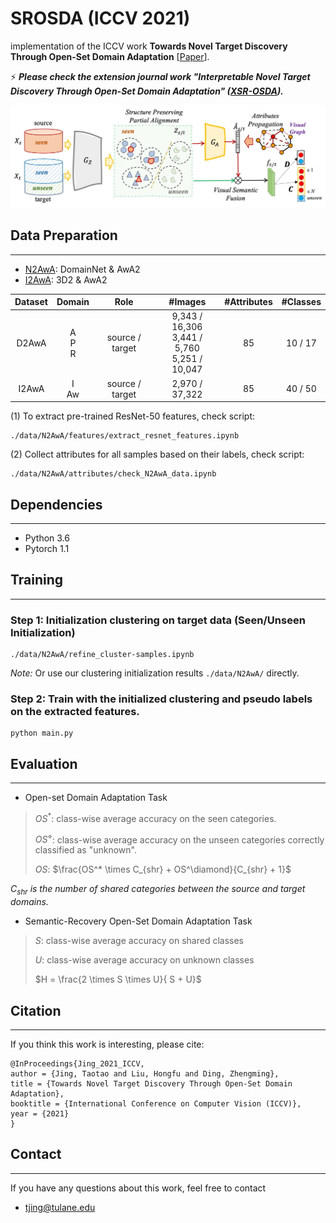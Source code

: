 # SROSDA (ICCV 2021)
implementation of the ICCV work **Towards Novel Target Discovery Through Open-Set Domain Adaptation** [[Paper](https://openaccess.thecvf.com/content/ICCV2021/papers/Jing_Towards_Novel_Target_Discovery_Through_Open-Set_Domain_Adaptation_ICCV_2021_paper.pdf)].

:zap: ***Please check the extension journal work "Interpretable Novel Target Discovery Through Open-Set Domain Adaptation" ([XSR-OSDA](https://github.com/scottjingtt/XSROSDA)).***

![image](./framework.jpg)

## Data Preparation
---
- [N2AwA](./data/N2AwA/classes.txt): DomainNet & AwA2
- [I2AwA](./data/I2AwA/dataset_info.txt): 3D2 & AwA2

| Dataset | Domain | Role | #Images | #Attributes | #Classes |
|:-:|:-:|:-:|:-:|:-:|:-:|
| D2AwA | A <br> P <br> R | source / target | 9,343 / 16,306 <br> 3,441 / 5,760 <br> 5,251 / 10,047 | 85 | 10 / 17 |
| I2AwA | I <br> Aw | source / target | 2,970 / 37,322 | 85 | 40 / 50 |


(1) To extract pre-trained ResNet-50 features, check script:

```shell
./data/N2AwA/features/extract_resnet_features.ipynb
```
(2) Collect attributes for all samples based on their labels, check script:

```shell
./data/N2AwA/attributes/check_N2AwA_data.ipynb
```

## Dependencies
---
- Python 3.6
- Pytorch 1.1


## Training
---
### Step 1: Initialization clustering on target data (Seen/Unseen Initialization)
```shell
./data/N2AwA/refine_cluster-samples.ipynb
```

*Note:* Or use our clustering initialization results `./data/N2AwA/` directly.

### Step 2: Train with the initialized clustering and pseudo labels on the extracted features.
```shell
python main.py
```

## Evaluation
---

- Open-set Domain Adaptation Task

> $OS^*$: class-wise average accuracy on the seen categories.
>
> $OS^\diamond$: class-wise average accuracy on the unseen categories correctly classified as "unknown".
>
> $OS$: $\frac{OS^* \times C_{shr} + OS^\diamond}{C_{shr} + 1}$

*$C_{shr}$ is the number of shared categories between the source and target domains.*

- Semantic-Recovery Open-Set Domain Adaptation Task

> $S$: class-wise average accuracy on shared classes
>
> $U$: class-wise average accuracy on unknown classes
>
> $H = \frac{2 \times S \times U}{ S + U}$

## Citation
---
If you think this work is interesting, please cite:
```
@InProceedings{Jing_2021_ICCV,
author = {Jing, Taotao and Liu, Hongfu and Ding, Zhengming},
title = {Towards Novel Target Discovery Through Open-Set Domain Adaptation},
booktitle = {International Conference on Computer Vision (ICCV)},
year = {2021}
}
```

## Contact
---
If you have any questions about this work, feel free to contact
- tjing@tulane.edu
